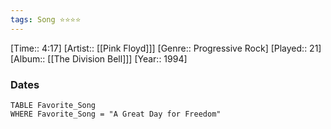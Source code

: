 ```yaml
---
tags: Song ⭐⭐⭐⭐ 
---
```

[Time:: 4:17]
[Artist:: [[Pink Floyd]]]
[Genre:: Progressive Rock]
[Played:: 21]
[Album:: [[The Division Bell]]]
[Year:: 1994]
### Dates
````dataview
TABLE Favorite_Song
WHERE Favorite_Song = "A Great Day for Freedom"
````